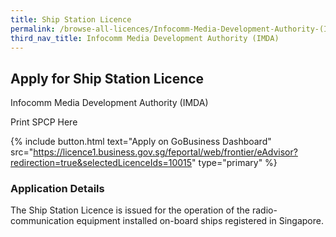 ```yaml
---
title: Ship Station Licence
permalink: /browse-all-licences/Infocomm-Media-Development-Authority-(IMDA)/Ship-Station-Licence
third_nav_title: Infocomm Media Development Authority (IMDA)
---
```


## Apply for Ship Station Licence

Infocomm Media Development Authority (IMDA)

Print SPCP Here

{% include button.html text="Apply on GoBusiness Dashboard" src="https://licence1.business.gov.sg/feportal/web/frontier/eAdvisor?redirection=true&selectedLicenceIds=10015" type="primary" %}

### Application Details
<p>The Ship Station Licence is issued for the operation of the radio-communication equipment installed on-board ships registered in Singapore.</p>

